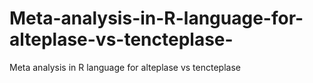 # Meta-analysis-in-R-language-for-alteplase-vs-tencteplase-
Meta analysis in R language for alteplase vs tencteplase 
